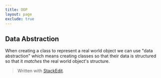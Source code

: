 ```yaml
---
title: OOP
layout: page
exclude: true
---
```

## Data Abstraction
When creating a class to represent a real world object we can use "data abstraction" which means creating classes so that their data is structured so that it *matches* the real world object's structure.

> Written with [StackEdit](https://stackedit.io/).
<!--stackedit_data:
eyJoaXN0b3J5IjpbMTQ2MTgxMzgwN119
-->